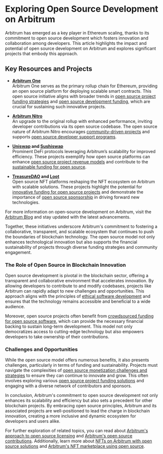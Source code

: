 # Exploring Open Source Development on Arbitrum

Arbitrum has emerged as a key player in Ethereum scaling, thanks to its commitment to open source development which fosters innovation and collaboration among developers. This article highlights the impact and potential of open source development on Arbitrum and explores significant projects that embody this approach.

## Key Resources and Projects

- **[Arbitrum One](https://arbitrum.io/)**  
  Arbitrum One serves as the primary rollup chain for Ethereum, providing an open source platform for deploying scalable smart contracts. This open source initiative aligns with broader trends in [open source project funding strategies](https://www.license-token.com/wiki/open-source-project-funding-strategies) and [open source development funding](https://www.license-token.com/wiki/open-source-development-funding), which are crucial for sustaining such innovative projects.

- **[Arbitrum Nitro](https://offchainlabs.com/)**  
  An upgrade to the original rollup with enhanced performance, inviting developer contributions via its open source codebase. The open source nature of Arbitrum Nitro encourages [community-driven projects](https://www.license-token.com/wiki/community-driven-projects) and supports [open source developer support programs](https://www.license-token.com/wiki/open-source-developer-support-programs).

- **[Uniswap](https://app.uniswap.org/#/swap) and [Sushiswap](https://sushi.com/)**  
  Prominent DeFi protocols leveraging Arbitrum’s scalability for improved efficiency. These projects exemplify how open source platforms can enhance [open source project revenue models](https://www.license-token.com/wiki/open-source-project-revenue-models) and contribute to the [sustainable funding for open source](https://www.license-token.com/wiki/sustainable-funding-for-open-source).

- **[TreasureDAO](https://treasure.lol/) and [Loot](https://www.lootproject.com/)**  
  Open source NFT platforms reshaping the NFT ecosystem on Arbitrum with scalable solutions. These projects highlight the potential for [innovative funding for open source projects](https://www.license-token.com/wiki/innovative-funding-for-open-source-projects) and demonstrate the importance of [open source sponsorship](https://www.license-token.com/wiki/open-source-sponsorship) in driving forward new technologies.

For more information on open-source development on Arbitrum, visit the [Arbitrum Blog](https://medium.com/offchainlabs) and stay updated with the latest advancements.

Together, these initiatives underscore Arbitrum's commitment to fostering a collaborative, transparent, and scalable ecosystem that continues to push the boundaries of blockchain technology. The open source model not only enhances technological innovation but also supports the financial sustainability of projects through diverse funding strategies and community engagement.

### The Role of Open Source in Blockchain Innovation

Open source development is pivotal in the blockchain sector, offering a transparent and collaborative environment that accelerates innovation. By allowing developers to contribute to and modify codebases, projects like Arbitrum can rapidly adapt to new challenges and opportunities. This approach aligns with the principles of [ethical software development](https://www.license-token.com/wiki/ethical-software-development) and ensures that the technology remains accessible and beneficial to a wide audience.

Moreover, open source projects often benefit from [crowdsourced funding for open source software](https://www.license-token.com/wiki/crowdsourced-funding-for-open-source-software), which can provide the necessary financial backing to sustain long-term development. This model not only democratizes access to cutting-edge technology but also empowers developers to take ownership of their contributions.

### Challenges and Opportunities

While the open source model offers numerous benefits, it also presents challenges, particularly in terms of funding and sustainability. Projects must navigate the complexities of [open source monetization challenges and strategies](https://www.license-token.com/wiki/open-source-monetization-challenges-and-strategies) to ensure they can continue to innovate and grow. This often involves exploring various [open source project funding solutions](https://www.license-token.com/wiki/open-source-project-funding-solutions) and engaging with a diverse network of contributors and sponsors.

In conclusion, Arbitrum's commitment to open source development not only enhances its scalability and efficiency but also sets a precedent for other blockchain projects. By embracing open source principles, Arbitrum and its associated projects are well-positioned to lead the charge in blockchain innovation, creating a more inclusive and dynamic ecosystem for developers and users alike.

For further exploration of related topics, you can read about [Arbitrum's approach to open source licensing](https://www.license-token.com/wiki/arbitrum-s-approach-to-open-source-licensing) and [Arbitrum's open source contributions](https://www.license-token.com/wiki/arbitrum-open-source-contributions). Additionally, learn more about [NFTs on Arbitrum with open source solutions](https://www.license-token.com/wiki/nf-ts-on-arbitrum-with-open-source-solutions) and [Arbitrum's NFT marketplace using open source](https://www.license-token.com/wiki/arbitrum-nft-marketplace-using-open-source).